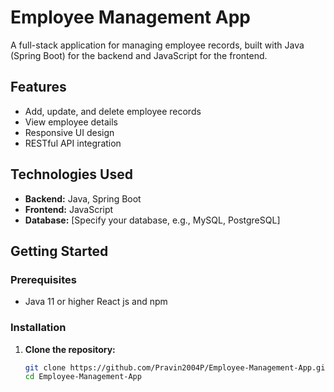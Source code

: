 # Employee Management App

A full-stack application for managing employee records, built with Java (Spring Boot) for the backend and JavaScript for the frontend.

## Features

- Add, update, and delete employee records
- View employee details
- Responsive UI design
- RESTful API integration

## Technologies Used

- **Backend:** Java, Spring Boot
- **Frontend:** JavaScript
- **Database:** [Specify your database, e.g., MySQL, PostgreSQL]

## Getting Started

### Prerequisites

- Java 11 or higher
  React js and npm

### Installation

1. **Clone the repository:**

   ```bash
   git clone https://github.com/Pravin2004P/Employee-Management-App.git
   cd Employee-Management-App
